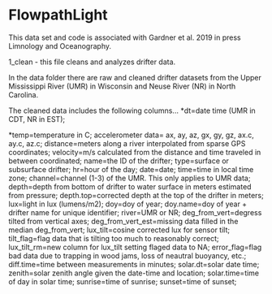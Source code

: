 # FlowpathLight

This data set and code is associated with Gardner et al. 2019 in press Limnology and Oceanography.

1_clean - this file cleans and analyzes drifter data.

In the data folder there are raw and cleaned drifter datasets from the Upper Mississippi River (UMR) in Wisconsin and Neuse River (NR) in North Carolina.

The cleaned data includes the following columns...
*dt=date time (UMR in CDT, NR in EST);


*temp=temperature in C;
accelerometer data=
ax,
ay,
az,
gx,
gy,
gz,
ax.c,
ay.c,
az.c;
distance=meters along a river interpolated from sparse GPS coordinates;
velocity=m/s calculated from the distance and time traveled in between coordinated;
name=the ID of the drifter;
type=surface or subsurface drifter;
hr=hour of the day;
date=date;
time=time in local time zone;
channel=channel (1-3) of the UMR. This only applies to UMR data;
depth=depth from bottom of drifter to water surface in meters estimated from pressure;
depth.top=corrected depth at the top of the drifter in meters;
lux=light in lux (lumens/m2);
doy=doy of year;
doy.name=doy of year + drifter name for unique identifier;
river=UMR or NR;
deg_from_vert=degress tilted from vertical axes;
deg_from_vert_est=missing data filled in the median deg_from_vert;
lux_tilt=cosine corrected lux for sensor tilt;
tilt_flag=flag data that is tilting too much to reasonably correct;
lux_tilt_rm=new column for lux_tilt setting flaged data to NA;
error_flag=flag bad data due to trapping in wood jams, loss of neautral buoyancy, etc.;
diff.time=time between measurements in minutes;
solar.dt=solar date time;
zenith=solar zenith angle given the date-time and location;
solar.time=time of day in solar time;
sunrise=time of sunrise;
sunset=time of sunset;



